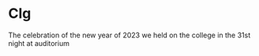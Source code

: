 # Clg
The celebration of the new year of 2023 we held on the college in the 31st night at auditorium 
